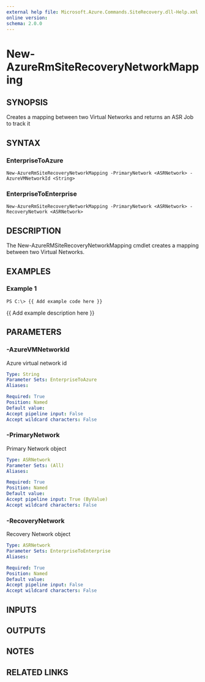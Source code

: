 ```yaml
---
external help file: Microsoft.Azure.Commands.SiteRecovery.dll-Help.xml
online version: 
schema: 2.0.0
---
```


# New-AzureRmSiteRecoveryNetworkMapping
## SYNOPSIS
Creates a mapping between two Virtual Networks and returns an ASR Job to track it

## SYNTAX

### EnterpriseToAzure
```
New-AzureRmSiteRecoveryNetworkMapping -PrimaryNetwork <ASRNetwork> -AzureVMNetworkId <String>
```

### EnterpriseToEnterprise
```
New-AzureRmSiteRecoveryNetworkMapping -PrimaryNetwork <ASRNetwork> -RecoveryNetwork <ASRNetwork>
```

## DESCRIPTION
The New-AzureRMSiteRecoveryNetworkMapping cmdlet creates a mapping between two Virtual Networks.

## EXAMPLES

### Example 1
```
PS C:\> {{ Add example code here }}
```

{{ Add example description here }}

## PARAMETERS

### -AzureVMNetworkId
Azure virtual network id

```yaml
Type: String
Parameter Sets: EnterpriseToAzure
Aliases: 

Required: True
Position: Named
Default value: 
Accept pipeline input: False
Accept wildcard characters: False
```

### -PrimaryNetwork
Primary Network object

```yaml
Type: ASRNetwork
Parameter Sets: (All)
Aliases: 

Required: True
Position: Named
Default value: 
Accept pipeline input: True (ByValue)
Accept wildcard characters: False
```

### -RecoveryNetwork
Recovery Network object

```yaml
Type: ASRNetwork
Parameter Sets: EnterpriseToEnterprise
Aliases: 

Required: True
Position: Named
Default value: 
Accept pipeline input: False
Accept wildcard characters: False
```

## INPUTS

## OUTPUTS

## NOTES

## RELATED LINKS

